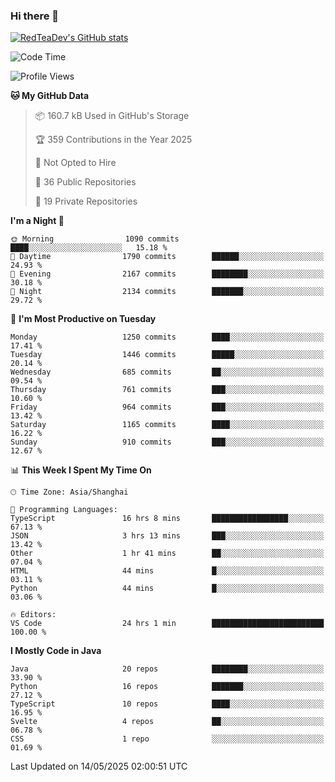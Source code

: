 ### Hi there 👋

<!--
**RedTeaDev/RedTeaDev** is a ✨ _special_ ✨ repository because its `README.md` (this file) appears on your GitHub profile.

Here are some ideas to get you started:

- 🔭 I’m currently working on ...
- 🌱 I’m currently learning ...
- 👯 I’m looking to collaborate on ...
- 🤔 I’m looking for help with ...
- 💬 Ask me about ...
- 📫 How to reach me: ...
- 😄 Pronouns: ...
- ⚡ Fun fact: ...
-->

<!--
[![wakatime](https://wakatime.com/badge/user/6b101ed0-04c0-4490-9283-eb61f2efff96.svg)](https://wakatime.com/@6b101ed0-04c0-4490-9283-eb61f2efff96)
!-->

[![RedTeaDev's GitHub stats](https://github-readme-stats.vercel.app/api?username=RedTeaDev\&include_all_commits=true)](https://github.com/anuraghazra/github-readme-stats)
<!--
[![willianrod's wakatime stats](https://github-readme-stats.vercel.app/api/wakatime?username=RedTeaDev)](https://github.com/anuraghazra/github-readme-stats)
!-->
<!--START_SECTION:waka-->
![Code Time](http://img.shields.io/badge/Code%20Time-3%2C232%20hrs%2056%20mins-blue)

![Profile Views](http://img.shields.io/badge/Profile%20Views-0-blue)

**🐱 My GitHub Data** 

> 📦 160.7 kB Used in GitHub's Storage 
 > 
> 🏆 359 Contributions in the Year 2025
 > 
> 🚫 Not Opted to Hire
 > 
> 📜 36 Public Repositories 
 > 
> 🔑 19 Private Repositories 
 > 
**I'm a Night 🦉** 

```text
🌞 Morning                1090 commits        ████░░░░░░░░░░░░░░░░░░░░░   15.18 % 
🌆 Daytime                1790 commits        ██████░░░░░░░░░░░░░░░░░░░   24.93 % 
🌃 Evening                2167 commits        ████████░░░░░░░░░░░░░░░░░   30.18 % 
🌙 Night                  2134 commits        ███████░░░░░░░░░░░░░░░░░░   29.72 % 
```
📅 **I'm Most Productive on Tuesday** 

```text
Monday                   1250 commits        ████░░░░░░░░░░░░░░░░░░░░░   17.41 % 
Tuesday                  1446 commits        █████░░░░░░░░░░░░░░░░░░░░   20.14 % 
Wednesday                685 commits         ██░░░░░░░░░░░░░░░░░░░░░░░   09.54 % 
Thursday                 761 commits         ███░░░░░░░░░░░░░░░░░░░░░░   10.60 % 
Friday                   964 commits         ███░░░░░░░░░░░░░░░░░░░░░░   13.42 % 
Saturday                 1165 commits        ████░░░░░░░░░░░░░░░░░░░░░   16.22 % 
Sunday                   910 commits         ███░░░░░░░░░░░░░░░░░░░░░░   12.67 % 
```


📊 **This Week I Spent My Time On** 

```text
🕑︎ Time Zone: Asia/Shanghai

💬 Programming Languages: 
TypeScript               16 hrs 8 mins       █████████████████░░░░░░░░   67.13 % 
JSON                     3 hrs 13 mins       ███░░░░░░░░░░░░░░░░░░░░░░   13.42 % 
Other                    1 hr 41 mins        ██░░░░░░░░░░░░░░░░░░░░░░░   07.04 % 
HTML                     44 mins             █░░░░░░░░░░░░░░░░░░░░░░░░   03.11 % 
Python                   44 mins             █░░░░░░░░░░░░░░░░░░░░░░░░   03.06 % 

🔥 Editors: 
VS Code                  24 hrs 1 min        █████████████████████████   100.00 % 
```

**I Mostly Code in Java** 

```text
Java                     20 repos            ████████░░░░░░░░░░░░░░░░░   33.90 % 
Python                   16 repos            ███████░░░░░░░░░░░░░░░░░░   27.12 % 
TypeScript               10 repos            ████░░░░░░░░░░░░░░░░░░░░░   16.95 % 
Svelte                   4 repos             ██░░░░░░░░░░░░░░░░░░░░░░░   06.78 % 
CSS                      1 repo              ░░░░░░░░░░░░░░░░░░░░░░░░░   01.69 % 
```




 Last Updated on 14/05/2025 02:00:51 UTC
<!--END_SECTION:waka-->


